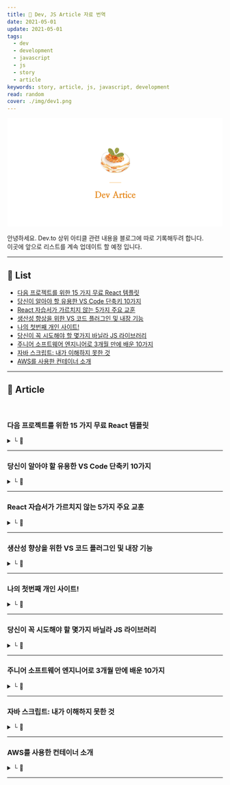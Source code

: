 ```yaml
---
title: 🍑 Dev, JS Article 자료 번역
date: 2021-05-01
update: 2021-05-01
tags:
  - dev
  - development
  - javascript
  - js
  - story
  - article
keywords: story, article, js, javascript, development
read: random
cover: ./img/dev1.png
---
```


![](img/dev2.png)

안녕하세요. Dev.to 상위 아티클 관련 내용을 블로그에 따로 기록해두려 합니다.  
이곳에 앞으로 리스트를 계속 업데이트 할 예정 입니다.

<hr/>

## 📝 List
- [다음 프로젝트를 위한 15 가지 무료 React 템플릿](#다음-프로젝트를-위한-15-가지-무료-react-템플릿)
- [당신이 알아야 할 유용한 VS Code 단축키 10가지](#당신이-알아야-할-유용한-vs-code-단축키-10가지)
- [React 자습서가 가르치지 않는 5가지 주요 교훈](#react-자습서가-가르치지-않는-5가지-주요-교훈)
- [생산성 향상을 위한 VS 코드 플러그인 및 내장 기능](#생산성-향상을-위한-vs-코드-플러그인-및-내장-기능)
- [나의 첫번째 개인 사이트!](#나의-첫번째-개인-사이트)
- [당신이 꼭 시도해야 할 몇가지 바닐라 JS 라이브러리](#당신이-꼭-시도해야-할-몇가지-바닐라-js-라이브러리)
- [주니어 소프트웨어 엔지니어로 3개월 만에 배운 10가지](#주니어-소프트웨어-엔지니어로-3개월-만에-배운-10가지)
- [자바 스크립트: 내가 이해하지 못한 것](#자바-스크립트-내가-이해하지-못한-것)
- [AWS를 사용한 컨테이너 소개](#aws를-사용한-컨테이너-소개)



<hr/>

## 📝 Article

<br/>

### 다음 프로젝트를 위한 15 가지 무료 React 템플릿
<details><summary> └  📝 </summary>



https://dev.to/exwhyzed/15-free-reactjs-templates-for-your-next-project-313m

</details>

<hr/>

### 당신이 알아야 할 유용한 VS Code 단축키 10가지
<details><summary> └  📝 </summary>



https://dev.to/simonpaix/10-useful-vs-code-shortcuts-you-should-know-42m
</details>

<hr/>

### React 자습서가 가르치지 않는 5가지 주요 교훈
<details><summary> └  📝 </summary>

https://dev.to/reedbarger/5-key-lessons-react-tutorials-don-t-teach-5pb
</details>

<hr/>

### 생산성 향상을 위한 VS 코드 플러그인 및 내장 기능
<details><summary> └  📝 </summary>

https://dev.to/babib/vs-code-extensions-to-boost-productivity-with-previews-ajp
</details>

<hr/>

### 나의 첫번째 개인 사이트!
<details><summary> └  📝 </summary>

https://dev.to/fentybit/my-first-personal-site-4m20
</details>

<hr/>


### 당신이 꼭 시도해야 할 몇가지 바닐라 JS 라이브러리
<details><summary> └  📝 </summary>

https://dev.to/commentme/some-vanilla-js-libraries-you-must-try-17a3
</details>

<hr/>


### 주니어 소프트웨어 엔지니어로 3개월 만에 배운 10가지
<details><summary> └  📝 </summary>

https://dev.to/alexlsalt/10-things-i-ve-learned-after-3-months-as-a-junior-software-engineer-2m89
</details>

<hr/>

### 자바 스크립트: 내가 이해하지 못한 것
<details><summary> └  📝 </summary>

https://dev.to/jesuisundev/javascript-what-i-didn-t-understand-14hl
</details>

<hr/>


### AWS를 사용한 컨테이너 소개
<details><summary> └  📝 </summary>

https://dev.to/aws-builders/introduction-to-containers-with-aws-og4
</details>

<hr/>




<!-- ### 
<details><summary> └  📝 </summary>

</details>

<hr/> -->



